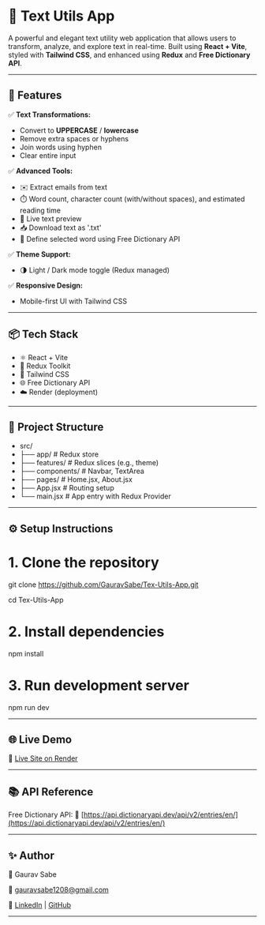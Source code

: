 # 📝 Text Utils App

A powerful and elegant text utility web application that allows users to transform, analyze, and explore text in real-time. Built using **React + Vite**, styled with **Tailwind CSS**, and enhanced using **Redux** and **Free Dictionary API**.

---

## 🚀 Features

✅ **Text Transformations:**

* Convert to **UPPERCASE** / **lowercase**
* Remove extra spaces or hyphens
* Join words using hyphen
* Clear entire input

✅ **Advanced Tools:**

* ✉️ Extract emails from text
* ⏱️ Word count, character count (with/without spaces), and estimated reading time
* 🔁 Live text preview
* 📥 Download text as '.txt'
* 📖 Define selected word using Free Dictionary API

✅ **Theme Support:**

* 🌗 Light / Dark mode toggle (Redux managed)

✅ **Responsive Design:**

* Mobile-first UI with Tailwind CSS

---

## 📦 Tech Stack

* ⚛️ React + Vite
* 🎯 Redux Toolkit
* 🎨 Tailwind CSS
* 🌐 Free Dictionary API
* ☁️ Render (deployment)

---

## 📂 Project Structure

* src/
*  ├── app/               # Redux store
*  ├── features/          # Redux slices (e.g., theme)
*  ├── components/        # Navbar, TextArea
*  ├── pages/             # Home.jsx, About.jsx
*  ├── App.jsx            # Routing setup
*  └── main.jsx           # App entry with Redux Provider

---

## ⚙️ Setup Instructions

# 1. Clone the repository
git clone https://github.com/GauravSabe/Tex-Utils-App.git

cd Tex-Utils-App

# 2. Install dependencies
npm install

# 3. Run development server
npm run dev

---

## 🌐 Live Demo

🔗 [Live Site on Render](https://tex-utils-app.onrender.com)

---

## 📚 API Reference

Free Dictionary API:
🔗 [https://api.dictionaryapi.dev/api/v2/entries/en/](https://api.dictionaryapi.dev/api/v2/entries/en/)<word>

---

## ✨ Author

👤 Gaurav Sabe

📧 gauravsabe1208@gmail.com

🔗 [LinkedIn](https://www.linkedin.com/in/gaurav-sabe-05456624b) | [GitHub](https://github.com/GauravSabe)

---

